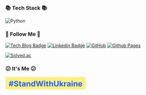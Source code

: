 ### 📚 Tech Stack 📚

![Python](https://img.shields.io/badge/Python-3670A0?style=flat-square&logo=Python&logoColor=ffdd54)


### 🌈 Follow Me 🌈

[![Tech Blog Badge](http://img.shields.io/badge/Tech%20blog-%23000000.svg?style=flat-square&logo=netlify&logoColor=#00C7B7&link=https://kjrstory.netlify.app)](https://kjrstory.netlify.app) 
[![Linkedin Badge](https://img.shields.io/badge/LinkedIn-blue?style=flat-square&logo=Linkedin&logoColor=white&link=https://www.linkedin.com/in/kjrstory/)](https://www.linkedin.com/in/kjrstory/) 
[![GitHub](https://img.shields.io/badge/github-%23121011.svg?style=flat-square&logo=github&logoColor=white)](https://github.com/kjrstory)
[![Github Pages](https://img.shields.io/badge/Today%20I%20Learned-222222?style=flat-square&logoColor=white)](https://kjrstory.github.io/TIL/)


[![Solved.ac](http://mazassumnida.wtf/api/v2/generate_badge?boj=kjrstory)](https://solved.ac/kjrstory)

### 😕 It's Me 😕
[![Stand With Ukraine](https://raw.githubusercontent.com/vshymanskyy/StandWithUkraine/main/badges/StandWithUkraine.svg)](https://stand-with-ukraine.pp.ua)
